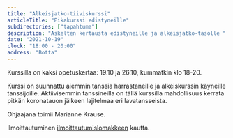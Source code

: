 ```yaml
---
title: "Alkeisjatko-tiiviskurssi"
articleTitle: "Pikakurssi edistyneille"
subdirectories: ["tapahtuma"]
description: "Askelten kertausta edistyneille ja alkeisjatko-tasolle "
date: "2021-10-19"
clock: "18:00 - 20:00"
address: "Botta"
---
```


Kurssilla on kaksi opetuskertaa: 19.10 ja 26.10, kummatkin klo 18-20.

Kurssi on suunnattu aiemmin tanssia harrastaneille ja alkeiskurssin käyneille tanssijoille. Aktiivisemmin tanssineilla on tällä kurssilla mahdollisuus kerrata pitkän koronatauon jälkeen lajitelmaa eri lavatansseista.

Ohjaajana toimii Marianne Krause.

Ilmoittautuminen [ilmoittautumislomakkeen](https://docs.google.com/forms/d/e/1FAIpQLSfzk-xtgL3YcQRjJyvUVh1kdIy5aECt9h1B4fBb0-ZBczAuMw/viewform?usp=sf_link) kautta.
